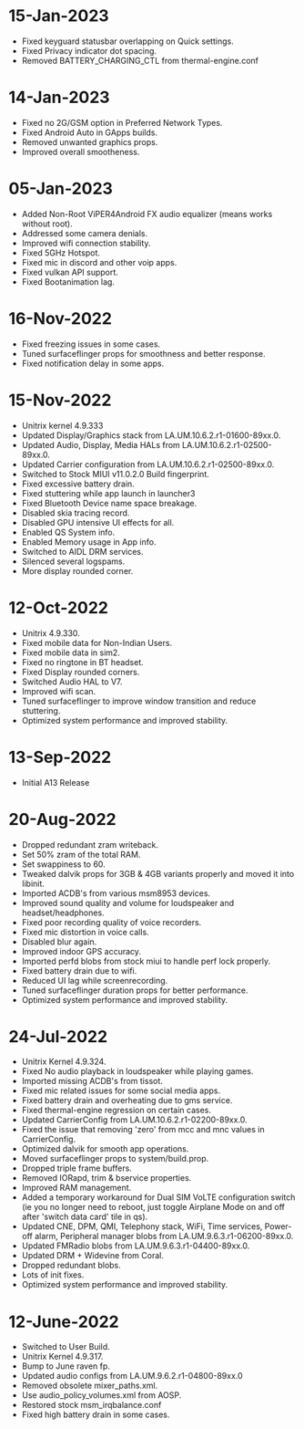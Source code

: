 # 15-Jan-2023
- Fixed keyguard statusbar overlapping on Quick settings.
- Fixed Privacy indicator dot spacing.
- Removed BATTERY_CHARGING_CTL from thermal-engine.conf

# 14-Jan-2023
- Fixed no 2G/GSM option in Preferred Network Types.
- Fixed Android Auto in GApps builds.
- Removed unwanted graphics props.
- Improved overall smootheness.

# 05-Jan-2023
- Added Non-Root ViPER4Android FX audio equalizer (means works without root).
- Addressed some camera denials.
- Improved wifi connection stability.
- Fixed 5GHz Hotspot.
- Fixed mic in discord and other voip apps.
- Fixed vulkan API support.
- Fixed Bootanimation lag.

# 16-Nov-2022
- Fixed freezing issues in some cases.
- Tuned surfaceflinger props for smoothness and better response.
- Fixed notification delay in some apps.

# 15-Nov-2022
- Unitrix kernel 4.9.333
- Updated Display/Graphics stack from LA.UM.10.6.2.r1-01600-89xx.0.
- Updated Audio, Display, Media HALs from LA.UM.10.6.2.r1-02500-89xx.0.
- Updated Carrier configuration from LA.UM.10.6.2.r1-02500-89xx.0.
- Switched to Stock MIUI v11.0.2.0 Build fingerprint.
- Fixed excessive battery drain.
- Fixed stuttering while app launch in launcher3
- Fixed Bluetooth Device name space breakage.
- Disabled skia tracing record.
- Disabled GPU intensive UI effects for all.
- Enabled QS System info.
- Enabled Memory usage in App info.
- Switched to AIDL DRM services.
- Silenced several logspams.
- More display rounded corner.

# 12-Oct-2022
- Unitrix 4.9.330.
- Fixed mobile data for Non-Indian Users.
- Fixed mobile data in sim2.
- Fixed no ringtone in BT headset.
- Fixed Display rounded corners.
- Switched Audio HAL to V7.
- Improved wifi scan.
- Tuned surfaceflinger to improve window transition and reduce stuttering.
- Optimized system performance and improved stability.

# 13-Sep-2022
- Initial A13 Release

# 20-Aug-2022
- Dropped redundant zram writeback.
- Set 50% zram of the total RAM.
- Set swappiness to 60.
- Tweaked dalvik props for 3GB & 4GB variants properly and moved it into libinit.
- Imported ACDB's from various msm8953 devices.
- Improved sound quality and volume for loudspeaker and headset/headphones.
- Fixed poor recording quality of voice recorders.
- Fixed mic distortion in voice calls.
- Disabled blur again.
- Improved indoor GPS accuracy.
- Imported perfd blobs from stock miui to handle perf lock properly.
- Fixed battery drain due to wifi.
- Reduced UI lag while screenrecording.
- Tuned surfaceflinger duration props for better performance.
- Optimized system performance and improved stability.

# 24-Jul-2022
- Unitrix Kernel 4.9.324.
- Fixed No audio playback in loudspeaker while playing games.
- Imported missing ACDB's from tissot.
- Fixed mic related issues for some social media apps.
- Fixed battery drain and overheating due to gms service.
- Fixed thermal-engine regression on certain cases.
- Updated CarrierConfig from LA.UM.10.6.2.r1-02200-89xx.0.
- Fixed the issue that removing 'zero' from mcc and mnc values in CarrierConfig.
- Optimized dalvik for smooth app operations.
- Moved surfaceflinger props to system/build.prop.
- Dropped triple frame buffers.
- Removed IORapd, trim & bservice properties.
- Improved RAM management.
- Added a temporary workaround for Dual SIM VoLTE configuration switch (ie you no longer need to reboot, just toggle Airplane Mode on and off after 'switch data card' tile in qs).
- Updated CNE, DPM, QMI, Telephony stack, WiFi, Time services, Power-off alarm, Peripheral manager blobs from LA.UM.9.6.3.r1-06200-89xx.0.
- Updated FMRadio blobs from LA.UM.9.6.3.r1-04400-89xx.0.
- Updated DRM + Widevine from Coral.
- Dropped redundant blobs.
- Lots of init fixes.
- Optimized system performance and improved stability.

# 12-June-2022

- Switched to User Build.
- Unitrix Kernel 4.9.317.
- Bump to June raven fp.
- Updated audio configs from LA.UM.9.6.2.r1-04800-89xx.0
- Removed obsolete mixer_paths.xml.
- Use audio_policy_volumes.xml from AOSP.
- Restored stock msm_irqbalance.conf
- Fixed high battery drain in some cases.
